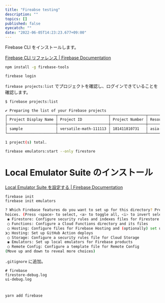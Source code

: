 ```yaml
---
title: "Fireabse testing"
description: ""
topics: []
published: false
eyecatch: ""
date: "2022-06-05T14:23:23.677+09:00"
---
```


Firebase CLI をインストールします。

[Firebase CLI リファレンス | Firebase Documentation](https://firebase.google.com/docs/cli?hl=ja)

```bash
npm install -g firebase-tools
```

```bash
firebase login
```

`firebase projects:list` でプロジェクトを確認し、ログインできていることを確認します。

```bash
$ firebase projects:list

✔ Preparing the list of your Firebase projects
┌──────────────────────┬───────────────────────┬────────────────┬──────────────────────┐
│ Project Display Name │ Project ID            │ Project Number │ Resource Location ID │
├──────────────────────┼───────────────────────┼────────────────┼──────────────────────┤
│ sample               │ versatile-math-111113 │ 181411810731   │ asia-northeast1      │
└──────────────────────┴───────────────────────┴────────────────┴──────────────────────┘

1 project(s) total.
```

```bash
firebase emulators:start --only firestore
```

# Local Emulator Suite のインストール

[Local Emulator Suite を設定する  |  Firebase Documentation](https://firebase.google.com/docs/rules/emulator-setup?hl=ja)

```bash
firebase init
firebase init emulators
```

```bash
? Which Firebase features do you want to set up for this directory? Press Space to select features, then Enter to confirm your c
hoices. (Press <space> to select, <a> to toggle all, <i> to invert selection, and <enter> to proceed)
 ◉ Firestore: Configure security rules and indexes files for Firestore
 ◯ Functions: Configure a Cloud Functions directory and its files
 ◯ Hosting: Configure files for Firebase Hosting and (optionally) set up GitHub Action deploys
❯◯ Hosting: Set up GitHub Action deploys
 ◯ Storage: Configure a security rules file for Cloud Storage
 ◉ Emulators: Set up local emulators for Firebase products
 ◯ Remote Config: Configure a template file for Remote Config
(Move up and down to reveal more choices)
```

`.gitignore` に追加。

```
# firebase
firestore-debug.log
ui-debug.log
```

#

```bash
yarn add firebase
```
